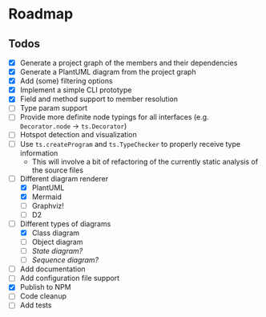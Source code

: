 # Roadmap

## Todos

- [x] Generate a project graph of the members and their dependencies
- [x] Generate a PlantUML diagram from the project graph
- [x] Add (some) filtering options
- [x] Implement a simple CLI prototype
- [x] Field and method support to member resolution
- [ ] Type param support
- [ ] Provide more definite node typings for all interfaces (e.g. `Decorator.node` → `ts.Decorator`)
- [ ] Hotspot detection and visualization
- [ ] Use `ts.createProgram` and `ts.TypeChecker` to properly receive type information
  - This will involve a bit of refactoring of the currently static analysis of the source files
- [ ] Different diagram renderer
  - [x] PlantUML
  - [x] Mermaid
  - [ ] Graphviz!
  - [ ] D2
- [ ] Different types of diagrams
  - [x] Class diagram
  - [ ] Object diagram
  - [ ] _State diagram?_
  - [ ] _Sequence diagram?_
- [ ] Add documentation
- [ ] Add configuration file support
- [x] Publish to NPM
- [ ] Code cleanup
- [ ] Add tests

